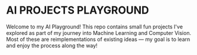 # AI PROJECTS PLAYGROUND
 
Welcome to my AI Playground! This repo contains small fun projects I've explored as part of my journey into Machine Learning and Computer Vision. Most of these are reimplementations of existing ideas — my goal is to learn and enjoy the process along the way!